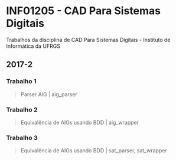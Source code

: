 # INF01205 ­- CAD Para Sistemas Digitais
Trabalhos da disciplina de CAD Para Sistemas Digitais - Instituto de Informática da UFRGS

## 2017-2
### Trabalho 1
> Parser AIG | aig_parser

### Trabalho 2
> Equivalência de AIGs usando BDD | aig_wrapper


### Trabalho 3
> Equivalência de AIGs usando BDD | sat_parser, sat_wrapper
